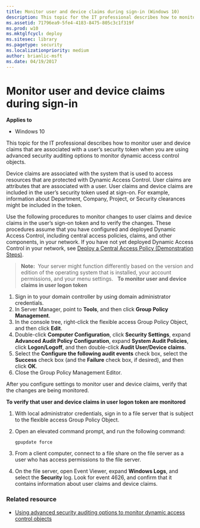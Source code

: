 ```yaml
---
title: Monitor user and device claims during sign-in (Windows 10)
description: This topic for the IT professional describes how to monitor user and device claims that are associated with a user’s security token when you are using advanced security auditing options to monitor dynamic access control objects.
ms.assetid: 71796ea9-5fe4-4183-8475-805c3c1f319f
ms.prod: w10
ms.mktglfcycl: deploy
ms.sitesec: library
ms.pagetype: security
ms.localizationpriority: medium
author: brianlic-msft
ms.date: 04/19/2017
---
```


# Monitor user and device claims during sign-in

**Applies to**
-   Windows 10

This topic for the IT professional describes how to monitor user and device claims that are associated with a user’s security token when you are using advanced security auditing options to monitor dynamic access control objects.

Device claims are associated with the system that is used to access resources that are protected with Dynamic Access Control. User claims are attributes that are associated with a user. User claims and device claims are included in the user’s security token used at sign-on. For example, information about Department, Company, Project, or Security clearances might be included in the token.

Use the following procedures to monitor changes to user claims and device claims in the user’s sign-on token and to verify the changes. These procedures assume that you have configured and deployed Dynamic Access Control, including central access policies, claims, and other components, in your network. If you have not yet deployed Dynamic Access Control in your network, see [Deploy a Central Access Policy (Demonstration Steps)](http://technet.microsoft.com/library/hh846167.aspx).

>**Note:**  Your server might function differently based on the version and edition of the operating system that is installed, your account permissions, and your menu settings.
 
**To monitor user and device claims in user logon token**

1.  Sign in to your domain controller by using domain administrator credentials.
2.  In Server Manager, point to **Tools**, and then click **Group Policy Management**.
3.  In the console tree, right-click the flexible access Group Policy Object, and then click **Edit**.
4.  Double-click **Computer Configuration**, click **Security Settings**, expand **Advanced Audit Policy Configuration**, expand **System Audit Policies**, click **Logon/Logoff**, and then double-click **Audit User/Device claims**.
5.  Select the **Configure the following audit events** check box, select the **Success** check box (and the **Failure** check box, if desired), and then click **OK**.
6.  Close the Group Policy Management Editor.

After you configure settings to monitor user and device claims, verify that the changes are being monitored.

**To verify that user and device claims in user logon token are monitored**

1.  With local administrator credentials, sign in to a file server that is subject to the flexible access Group Policy Object.
2.  Open an elevated command prompt, and run the following command:

    `gpupdate force`

3.  From a client computer, connect to a file share on the file server as a user who has access permissions to the file server.
4.  On the file server, open Event Viewer, expand **Windows Logs**, and select the **Security** log. Look for event 4626, and confirm that it contains information about user claims and device claims.

### Related resource

- [Using advanced security auditing options to monitor dynamic access control objects](using-advanced-security-auditing-options-to-monitor-dynamic-access-control-objects.md)

